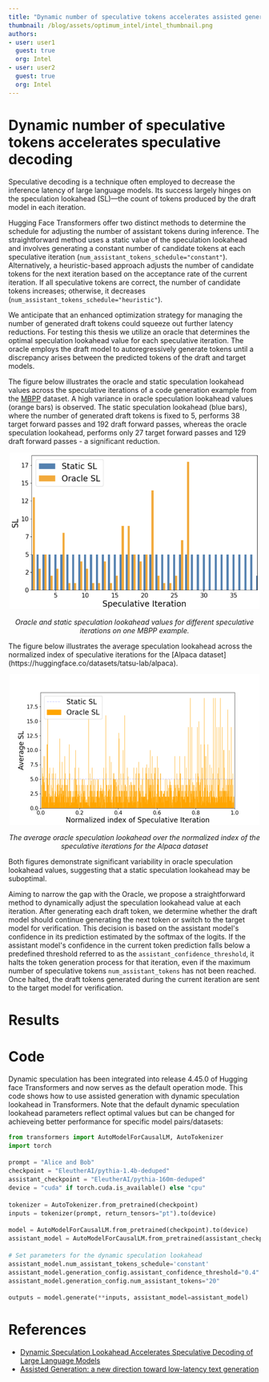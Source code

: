 ```yaml
---
title: "Dynamic number of speculative tokens accelerates assisted generation"
thumbnail: /blog/assets/optimum_intel/intel_thumbnail.png
authors:
- user: user1
  guest: true
  org: Intel
- user: user2
  guest: true
  org: Intel
---
```

# Dynamic number of speculative tokens accelerates speculative decoding

Speculative decoding is a technique often employed to decrease the inference latency of large language models. Its success largely hinges on the speculation lookahead (SL)—the count of tokens produced by the draft model in each iteration.


Hugging Face Transformers offer two distinct methods to determine the schedule for adjusting the number of assistant tokens during inference. The straightforward method uses a static value of the speculation lookahead and involves generating a constant number of candidate tokens at each speculative iteration (`num_assistant_tokens_schedule="constant"`). Alternatively, a heuristic-based approach adjusts the number of candidate tokens for the next iteration based on the acceptance rate of the current iteration. If all speculative tokens are correct, the number of candidate tokens increases; otherwise, it decreases (`num_assistant_tokens_schedule="heuristic"`). 

We anticipate that an enhanced optimization strategy for managing the number of generated draft tokens could squeeze out further latency reductions. For testing this thesis we utilize an oracle that determines the optimal speculation lookahead value for each speculative iteration. The oracle employs the draft model to autoregressively generate tokens until a discrepancy arises between the predicted tokens of the draft and target models. 

The figure below illustrates the oracle and static speculation lookahead values across the speculative iterations of a code generation example from the [MBPP](https://huggingface.co/datasets/google-research-datasets/mbpp) dataset. A high variance in oracle speculation lookahead values (orange bars) is observed. 
The static speculation lookahead (blue bars), where the number of generated draft tokens is fixed to 5, performs 38 target forward passes and 192 draft forward passes, whereas the oracle speculation lookahead, performs only 27 target forward passes and 129 draft forward passes - a significant reduction. 

<p align="center">
    <img src="assets/dynamic_speculation_lookahead/oracle_K_2.png" width=500>
</p>
<p align="center">
    <em>Oracle and static speculation lookahead values for different speculative iterations on one MBPP example.</em>
</p>
The figure below illustrates the average speculation lookahead across the normalized index of speculative iterations for the [Alpaca dataset](https://huggingface.co/datasets/tatsu-lab/alpaca).  

<p align="center">
    <img src="assets/dynamic_speculation_lookahead/Alpaca.png" width=500>
</p>
<p align="center">
    <em>The average oracle speculation lookahead over the normalized index of the speculative iterations for the Alpaca dataset</em>
</p>

Both figures demonstrate significant variability in oracle speculation lookahead values, suggesting that a static speculation lookahead may be suboptimal.

Aiming to narrow the gap with the Oracle, we propose a straightforward method to dynamically adjust the speculation lookahead value at each iteration. After generating each draft token, we determine whether the draft model should continue generating the next token or switch to the target model for verification. This decision is based on the assistant model's confidence in its prediction estimated by the softmax of the logits. If the assistant model's confidence in the current token prediction falls below a predefined threshold referred to as the `assistant_confidence_threshold`, it halts the token generation process for that iteration, even if the maximum number of speculative tokens `num_assistant_tokens` has not been reached. Once halted, the draft tokens generated during the current iteration are sent to the target model for verification.

# Results


# Code

Dynamic speculation has been integrated into release 4.45.0 of Hugging face Transformers and now serves as the default operation mode. This code shows how to use assisted generation with dynamic speculation lookahead in Transformers. Note that the default dynamic speculation lookahead parameters reflect optimal values but can be changed for achieveing better performance for specific model pairs/datasets:

```python
from transformers import AutoModelForCausalLM, AutoTokenizer
import torch

prompt = "Alice and Bob"
checkpoint = "EleutherAI/pythia-1.4b-deduped"
assistant_checkpoint = "EleutherAI/pythia-160m-deduped"
device = "cuda" if torch.cuda.is_available() else "cpu"

tokenizer = AutoTokenizer.from_pretrained(checkpoint)
inputs = tokenizer(prompt, return_tensors="pt").to(device)

model = AutoModelForCausalLM.from_pretrained(checkpoint).to(device)
assistant_model = AutoModelForCausalLM.from_pretrained(assistant_checkpoint).to(device)

# Set parameters for the dynamic speculation lookahead
assistant_model.num_assistant_tokens_schedule='constant'
assistant_model.generation_config.assistant_confidence_threshold="0.4"
assistant_model.generation_config.num_assistant_tokens="20"

outputs = model.generate(**inputs, assistant_model=assistant_model)
```




# References
- [Dynamic Speculation Lookahead Accelerates Speculative Decoding of Large Language Models](https://arxiv.org/abs/2405.04304)
- [Assisted Generation: a new direction toward low-latency text generation](https://huggingface.co/blog/assisted-generation)

